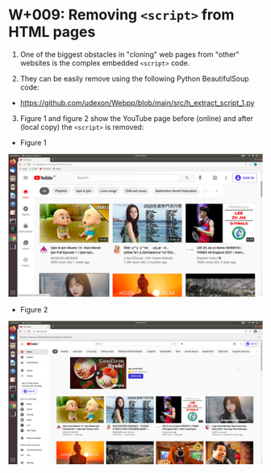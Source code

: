 # W+009: Removing `<script>` from HTML pages

1. One of the biggest obstacles in "cloning" web pages from "other" websites is the complex embedded `<script>` code.

2. They can be easily remove using the following Python BeautifulSoup code:

- https://github.com/udexon/Webpp/blob/main/src/h_extract_script_1.py

3. Figure 1 and figure 2 show the YouTube page before (online) and after (local copy) the `<script>` is removed:

- Figure 1
<img src="https://github.com/udexon/Webpp/blob/main/img/yt_html.png" width=600>

- Figure 2
<img src="https://github.com/udexon/Webpp/blob/main/img/yt_local.png" width=600>
